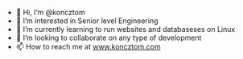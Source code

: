 - 👋 Hi, I’m @koncztom
- 👀 I’m interested in Senior level Engineering
- 🌱 I’m currently learning to run websites and databaseses on Linux
- 💞️ I’m looking to collaborate on any type of development
- 📫 How to reach me at <a href="https://www.koncztom.com" target="blank">www.koncztom.com</a>

<!---
koncztom/koncztom is a ✨ special ✨ repository because its `README.md` (this file) appears on your GitHub profile.
You can click the Preview link to take a look at your changes.
--->
